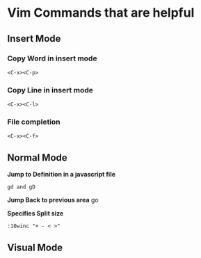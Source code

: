 # Vim Commands that are helpful


## Insert Mode

### Copy Word in insert mode

    <C-x><C-p>

### Copy Line in insert mode

    <C-x><C-l>

### File completion

    <C-x><C-f>


## Normal Mode

**Jump to Definition in a javascript file**

    gd and gD

**Jump Back to previous area**
    go


**Specifies Split size**

    :10winc "+ - < >"



## Visual Mode

